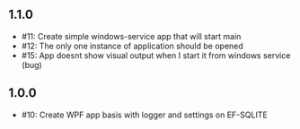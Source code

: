 ## 1.1.0

- #11: Create simple windows-service app that will start main
- #12: The only one instance of application should be opened
- #15: App doesnt show visual output when I start it from windows service (bug)

## 1.0.0

- #10: Create WPF app basis with logger and settings on EF-SQLITE